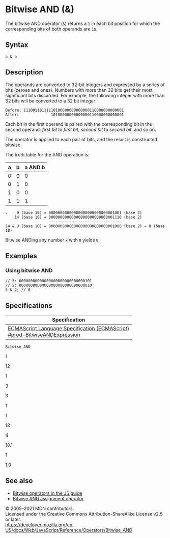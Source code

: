 # Bitwise AND (&)

The bitwise AND operator (`&`) returns a `1` in each bit position for which the corresponding bits of both operands are `1`s.

## Syntax

    a & b

## Description

The operands are converted to 32-bit integers and expressed by a series of bits (zeroes and ones). Numbers with more than 32 bits get their most significant bits discarded. For example, the following integer with more than 32 bits will be converted to a 32 bit integer:

    Before: 11100110111110100000000000000110000000000001
    After:              10100000000000000110000000000001

Each bit in the first operand is paired with the corresponding bit in the second operand: _first bit_ to _first bit_, _second bit_ to _second bit_, and so on.

The operator is applied to each pair of bits, and the result is constructed bitwise.

The truth table for the AND operation is:

<table><thead><tr class="header"><th>a</th><th>b</th><th>a AND b</th></tr></thead><tbody><tr class="odd"><td>0</td><td>0</td><td>0</td></tr><tr class="even"><td>0</td><td>1</td><td>0</td></tr><tr class="odd"><td>1</td><td>0</td><td>0</td></tr><tr class="even"><td>1</td><td>1</td><td>1</td></tr></tbody></table>

    .    9 (base 10) = 00000000000000000000000000001001 (base 2)
        14 (base 10) = 00000000000000000000000000001110 (base 2)
                       --------------------------------
    14 & 9 (base 10) = 00000000000000000000000000001000 (base 2) = 8 (base 10)

Bitwise ANDing any number `x` with `0` yields `0`.

## Examples

### Using bitwise AND

    // 5: 00000000000000000000000000000101
    // 2: 00000000000000000000000000000010
    5 & 2; // 0

## Specifications

<table><thead><tr class="header"><th>Specification</th></tr></thead><tbody><tr class="odd"><td><a href="https://tc39.es/ecma262/#prod-BitwiseANDExpression">ECMAScript Language Specification (ECMAScript)<br />
<span class="small">#prod-BitwiseANDExpression</span></a></td></tr></tbody></table>

`Bitwise_AND`

1

12

1

3

3

1

1

18

4

10.1

1

1.0

## See also

-   [Bitwise operators in the JS guide](https://developer.mozilla.org/en-US/docs/Web/JavaScript/Guide/Expressions_and_Operators#bitwise)
-   [Bitwise AND assignment operator](bitwise_and_assignment)

© 2005–2021 MDN contributors.  
Licensed under the Creative Commons Attribution-ShareAlike License v2.5 or later.  
<a href="https://developer.mozilla.org/en-US/docs/Web/JavaScript/Reference/Operators/Bitwise_AND" class="_attribution-link">https://developer.mozilla.org/en-US/docs/Web/JavaScript/Reference/Operators/Bitwise_AND</a>
